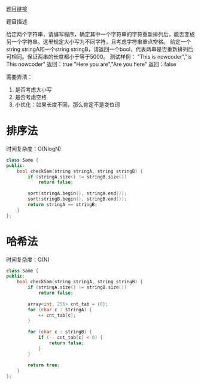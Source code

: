 [题目链接][1]

题目描述

给定两个字符串，请编写程序，确定其中一个字符串的字符重新排列后，能否变成另一个字符串。这里规定大小写为不同字符，且考虑字符串重点空格。
给定一个string stringA和一个string stringB，请返回一个bool，代表两串是否重新排列后可相同。保证两串的长度都小于等于5000。
测试样例：
"This is nowcoder","is This nowcoder"
返回：true
"Here you are","Are you here"
返回：false


需要弄清：
1. 是否考虑大小写
2. 是否考虑空格
3. 小优化：如果长度不同，那么肯定不是变位词

# 排序法
时间复杂度：O(NlogN)
```cpp
class Same {
public:
    bool checkSam(string stringA, string stringB) {
        if (stringA.size() != stringB.size())
            return false;
        
        sort(stringA.begin(), stringA.end());
        sort(stringB.begin(), stringB.end());
        return stringA == stringB;
    }
};
```

# 哈希法
时间复杂度：O(N)

```cpp
class Same {
public:
    bool checkSam(string stringA, string stringB) {
        if (stringA.size() != stringB.size())
            return false;
        
        array<int, 256> cnt_tab = {0};
        for (char c : stringA) {
            ++ cnt_tab[c];
        }
        
        for (char c : stringB) {
            if (-- cnt_tab[c] < 0) {
                return false;
            }
        }
        
        return true;
    }
};
```

[1]: http://www.nowcoder.com/practice/164929d4acd04de5b0ee2d93047b3b20?tpId=8&tqId=10996&rp=1&ru=/ta/cracking-the-coding-interview&qru=/ta/cracking-the-coding-interview/question-ranking
